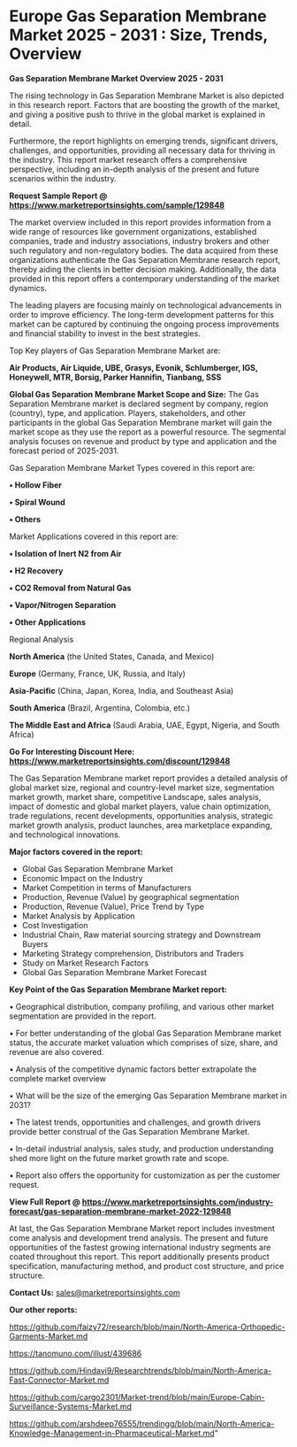  # Europe Gas Separation Membrane Market 2025 - 2031 : Size, Trends, Overview

<Strong> Gas Separation Membrane Market Overview 2025 - 2031</strong>

The rising technology in Gas Separation Membrane Market is also depicted in this research report. Factors that are boosting the growth of the market, and giving a positive push to thrive in the global market is explained in detail.

Furthermore, the report highlights on emerging trends, significant drivers, challenges, and opportunities, providing all necessary data for thriving in the industry. This report market research offers a comprehensive perspective, including an in-depth analysis of the present and future scenarios within the industry.

<strong>Request Sample Report @ <a href=https://www.marketreportsinsights.com/sample/129848>https://www.marketreportsinsights.com/sample/129848</a></strong>

The market overview included in this report provides information from a wide range of resources like government organizations, established companies, trade and industry associations, industry brokers and other such regulatory and non-regulatory bodies. The data acquired from these organizations authenticate the Gas Separation Membrane research report, thereby aiding the clients in better decision making. Additionally, the data provided in this report offers a contemporary understanding of the market dynamics.

The leading players are focusing mainly on technological advancements in order to improve efficiency. The long-term development patterns for this market can be captured by continuing the ongoing process improvements and financial stability to invest in the best strategies.

Top Key players of Gas Separation Membrane Market are:

<strong>Air Products, Air Liquide, UBE, Grasys, Evonik, Schlumberger, IGS, Honeywell, MTR, Borsig, Parker Hannifin, Tianbang, SSS</strong>

<strong><b>Global Gas Separation Membrane Market Scope and Size:</b></strong>
The Gas Separation Membrane market is declared segment by company, region (country), type, and application. Players, stakeholders, and other participants in the global Gas Separation Membrane market will gain the market scope as they use the report as a powerful resource. The segmental analysis focuses on revenue and product by type and application and the forecast period of 2025-2031.

Gas Separation Membrane Market Types covered in this report are:

<strong>• Hollow Fiber

• Spiral Wound

• Others</strong>

Market Applications covered in this report are:

<strong>• Isolation of Inert N2 from Air

• H2 Recovery

• CO2 Removal from Natural Gas

• Vapor/Nitrogen Separation

• Other Applications</strong> 

Regional Analysis

<strong>North America</strong> (the United States, Canada, and Mexico)

<strong>Europe</strong> (Germany, France, UK, Russia, and Italy)

<strong>Asia-Pacific</strong> (China, Japan, Korea, India, and Southeast Asia)

<strong>South America</strong> (Brazil, Argentina, Colombia, etc.)

<strong>The Middle East and Africa</strong> (Saudi Arabia, UAE, Egypt, Nigeria, and South Africa)

<strong>Go For Interesting Discount Here: <a href=https://www.marketreportsinsights.com/discount/129848>https://www.marketreportsinsights.com/discount/129848</a></strong>

The Gas Separation Membrane market report provides a detailed analysis of global market size, regional and country-level market size, segmentation market growth, market share, competitive Landscape, sales analysis, impact of domestic and global market players, value chain optimization, trade regulations, recent developments, opportunities analysis, strategic market growth analysis, product launches, area marketplace expanding, and technological innovations.

<strong><b>Major factors covered in the report:</b></strong>
<ul>
  <li>Global Gas Separation Membrane Market </li>
  <li>Economic Impact on the Industry</li>
  <li>Market Competition in terms of Manufacturers</li>
  <li>Production, Revenue (Value) by geographical segmentation</li>
  <li>Production, Revenue (Value), Price Trend by Type</li>
  <li>Market Analysis by Application</li>
  <li>Cost Investigation</li>
  <li>Industrial Chain, Raw material sourcing strategy and Downstream Buyers</li>
  <li>Marketing Strategy comprehension, Distributors and Traders</li>
  <li>Study on Market Research Factors</li>
  <li>Global Gas Separation Membrane Market Forecast</li>
</ul>

<strong><b>Key Point of the Gas Separation Membrane Market report:</b></strong>

• Geographical distribution, company profiling, and various other market segmentation are provided in the report.

• For better understanding of the global Gas Separation Membrane market status, the accurate market valuation which comprises of size, share, and revenue are also covered.

• Analysis of the competitive dynamic factors better extrapolate the complete market overview

• What will be the size of the emerging Gas Separation Membrane market in 2031?

• The latest trends, opportunities and challenges, and growth drivers provide better construal of the Gas Separation Membrane Market.

• In-detail industrial analysis, sales study, and production understanding shed more light on the future market growth rate and scope.

• Report also offers the opportunity for customization as per the customer request.

<strong><b>View Full Report @ <a href=https://www.marketreportsinsights.com/industry-forecast/gas-separation-membrane-market-2022-129848>https://www.marketreportsinsights.com/industry-forecast/gas-separation-membrane-market-2022-129848</a></b></strong>


At last, the Gas Separation Membrane Market report includes investment come analysis and development trend analysis. The present and future opportunities of the fastest growing international industry segments are coated throughout this report. This report additionally presents product specification, manufacturing method, and product cost structure, and price structure.

<strong>Contact Us:</strong>
sales@marketreportsinsights.com

<strong>Our other reports:</strong>

<a href=https://github.com/faizy72/research/blob/main/North-America-Orthopedic-Garments-Market.md>https://github.com/faizy72/research/blob/main/North-America-Orthopedic-Garments-Market.md</a>

<a href=https://tanomuno.com/illust/439686>https://tanomuno.com/illust/439686</a>

<a href=https://github.com/Hindavi9/Researchtrends/blob/main/North-America-Fast-Connector-Market.md>https://github.com/Hindavi9/Researchtrends/blob/main/North-America-Fast-Connector-Market.md</a>

<a href=https://github.com/cargo2301/Market-trend/blob/main/Europe-Cabin-Surveillance-Systems-Market.md>https://github.com/cargo2301/Market-trend/blob/main/Europe-Cabin-Surveillance-Systems-Market.md</a>

<a href=https://github.com/arshdeep76555/trendingg/blob/main/North-America-Knowledge-Management-in-Pharmaceutical-Market.md>https://github.com/arshdeep76555/trendingg/blob/main/North-America-Knowledge-Management-in-Pharmaceutical-Market.md</a>"

